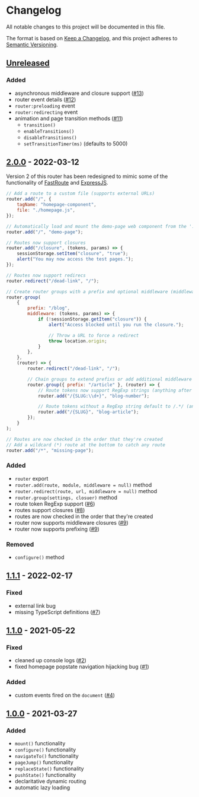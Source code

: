 # Changelog

All notable changes to this project will be documented in this file.

The format is based on [Keep a Changelog](https://keepachangelog.com/en/1.0.0/),
and this project adheres to [Semantic Versioning](https://semver.org/spec/v2.0.0.html).

## [Unreleased]

### Added

- asynchronous middleware and closure support ([#13](https://github.com/codewithkyle/router/issues/13))
- router event details ([#12](https://github.com/codewithkyle/router/issues/12))
- `router:preloading` event
- `router:redirecting` event
- animation and page transition methods ([#11](https://github.com/codewithkyle/router/issues/11))
    - `transition()`
    - `enableTransitions()`
    - `disableTransitions()`
    - `setTransitionTimer(ms)` (defaults to 5000)

## [2.0.0] - 2022-03-12

Version 2 of this router has been redesigned to mimic some of the functionality of [FastRoute](https://github.com/nikic/FastRoute#defining-routes) and [ExpressJS](http://expressjs.com/en/guide/routing.html).

```javascript
// Add a route to a custom file (supports external URLs)
router.add("/", {
    tagName: "homepage-component",
    file: "./homepage.js",
});

// Automatically load and mount the demo-page web component from the './demo-page.js' file
router.add("/", "demo-page");

// Routes now support closures
router.add("/closure", (tokens, params) => {
    sessionStorage.setItem("closure", "true");
    alert("You may now access the test pages.");
});

// Routes now support redirecs
router.redirect("/dead-link", "/");

// Create router groups with a prefix and optional middleware (middleware can be an array of functions)
router.group(
    {
        prefix: "/blog",
        middleware: (tokens, params) => {
            if (!sessionStorage.getItem("closure")) {
                alert("Access blocked until you run the closure.");

                // Throw a URL to force a redirect
                throw location.origin;
            }
        },
    },
    (router) => {
        router.redirect("/dead-link", "/");

        // Chain groups to extend prefixs or add additional middleware closures
        router.group({ prefix: "/article" }, (router) => {
            // Route tokens now support RegExp strings (anything after the ':' character)
            router.add("/{SLUG:\\d+}", "blog-number");

            // Route tokens without a RegExp string default to /.*/ (anything)
            router.add("/{SLUG}", "blog-article");
        });
    }
);

// Routes are now checked in the order that they're created
// Add a wildcard (*) route at the bottom to catch any route
router.add("/*", "missing-page");
```

### Added

-   `router` export
-   `router.add(route, module, middleware = null)` method
-   `router.redirect(route, url, middleware = null)` method
-   `router.group(settings, closuer)` method
-   route token RegExp support ([#6](https://github.com/codewithkyle/router/issues/6))
-   routes support closures ([#8](https://github.com/codewithkyle/router/issues/8))
-   routes are now checked in the order that they're created
-   router now supports middleware closures ([#9](https://github.com/codewithkyle/router/issues/9))
-   router now supports prefixing ([#9](https://github.com/codewithkyle/router/issues/9))

### Removed

-   `configure()` method

## [1.1.1] - 2022-02-17

### Fixed

-   external link bug
-   missing TypeScript definitions ([#7](https://github.com/codewithkyle/router/issues/7))

## [1.1.0] - 2021-05-22

### Fixed

-   cleaned up console logs ([#2](https://github.com/codewithkyle/routing/issues/2))
-   fixed homepage popstate navigation hijacking bug ([#1](https://github.com/codewithkyle/routing/issues/1))

### Added

-   custom events fired on the `document` ([#4](https://github.com/codewithkyle/routing/issues/4))

## [1.0.0] - 2021-03-27

### Added

-   `mount()` functionality
-   `configure()` functionality
-   `navigateTo()` functionality
-   `pageJump()` functionality
-   `replaceState()` functionality
-   `pushState()` functionality
-   declaritative dynamic routing
-   automatic lazy loading

[unreleased]: https://github.com/codewithkyle/router/compare/v2.0.0...HEAD
[2.0.0]: https://github.com/codewithkyle/router/compare/v1.1.1...v2.0.0
[1.1.1]: https://github.com/codewithkyle/router/compare/v1.1.0...v1.1.1
[1.1.0]: https://github.com/codewithkyle/router/compare/v1.0.0...v1.1.0
[1.0.0]: https://github.com/codewithkyle/router/releases/tag/v1.0.0
